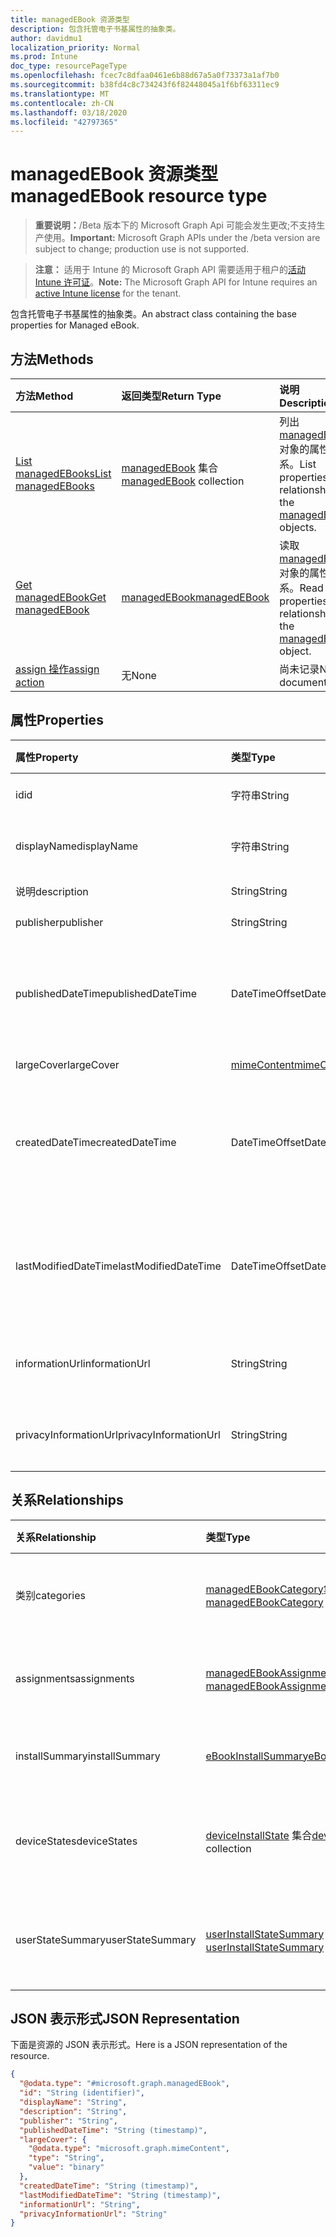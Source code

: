 ```yaml
---
title: managedEBook 资源类型
description: 包含托管电子书基属性的抽象类。
author: davidmu1
localization_priority: Normal
ms.prod: Intune
doc_type: resourcePageType
ms.openlocfilehash: fcec7c8dfaa0461e6b88d67a5a0f73373a1af7b0
ms.sourcegitcommit: b38fd4c8c734243f6f82448045a1f6bf63311ec9
ms.translationtype: MT
ms.contentlocale: zh-CN
ms.lasthandoff: 03/18/2020
ms.locfileid: "42797365"
---
```

# <a name="managedebook-resource-type"></a><span data-ttu-id="e4043-103">managedEBook 资源类型</span><span class="sxs-lookup"><span data-stu-id="e4043-103">managedEBook resource type</span></span>

> <span data-ttu-id="e4043-104">**重要说明：**/Beta 版本下的 Microsoft Graph Api 可能会发生更改;不支持生产使用。</span><span class="sxs-lookup"><span data-stu-id="e4043-104">**Important:** Microsoft Graph APIs under the /beta version are subject to change; production use is not supported.</span></span>

> <span data-ttu-id="e4043-105">**注意：** 适用于 Intune 的 Microsoft Graph API 需要适用于租户的[活动 Intune 许可证](https://go.microsoft.com/fwlink/?linkid=839381)。</span><span class="sxs-lookup"><span data-stu-id="e4043-105">**Note:** The Microsoft Graph API for Intune requires an [active Intune license](https://go.microsoft.com/fwlink/?linkid=839381) for the tenant.</span></span>

<span data-ttu-id="e4043-106">包含托管电子书基属性的抽象类。</span><span class="sxs-lookup"><span data-stu-id="e4043-106">An abstract class containing the base properties for Managed eBook.</span></span>

## <a name="methods"></a><span data-ttu-id="e4043-107">方法</span><span class="sxs-lookup"><span data-stu-id="e4043-107">Methods</span></span>
|<span data-ttu-id="e4043-108">方法</span><span class="sxs-lookup"><span data-stu-id="e4043-108">Method</span></span>|<span data-ttu-id="e4043-109">返回类型</span><span class="sxs-lookup"><span data-stu-id="e4043-109">Return Type</span></span>|<span data-ttu-id="e4043-110">说明</span><span class="sxs-lookup"><span data-stu-id="e4043-110">Description</span></span>|
|:---|:---|:---|
|[<span data-ttu-id="e4043-111">List managedEBooks</span><span class="sxs-lookup"><span data-stu-id="e4043-111">List managedEBooks</span></span>](../api/intune-books-managedebook-list.md)|<span data-ttu-id="e4043-112">[managedEBook](../resources/intune-books-managedebook.md) 集合</span><span class="sxs-lookup"><span data-stu-id="e4043-112">[managedEBook](../resources/intune-books-managedebook.md) collection</span></span>|<span data-ttu-id="e4043-113">列出 [managedEBook](../resources/intune-books-managedebook.md) 对象的属性和关系。</span><span class="sxs-lookup"><span data-stu-id="e4043-113">List properties and relationships of the [managedEBook](../resources/intune-books-managedebook.md) objects.</span></span>|
|[<span data-ttu-id="e4043-114">Get managedEBook</span><span class="sxs-lookup"><span data-stu-id="e4043-114">Get managedEBook</span></span>](../api/intune-books-managedebook-get.md)|[<span data-ttu-id="e4043-115">managedEBook</span><span class="sxs-lookup"><span data-stu-id="e4043-115">managedEBook</span></span>](../resources/intune-books-managedebook.md)|<span data-ttu-id="e4043-116">读取 [managedEBook](../resources/intune-books-managedebook.md) 对象的属性和关系。</span><span class="sxs-lookup"><span data-stu-id="e4043-116">Read properties and relationships of the [managedEBook](../resources/intune-books-managedebook.md) object.</span></span>|
|[<span data-ttu-id="e4043-117">assign 操作</span><span class="sxs-lookup"><span data-stu-id="e4043-117">assign action</span></span>](../api/intune-books-managedebook-assign.md)|<span data-ttu-id="e4043-118">无</span><span class="sxs-lookup"><span data-stu-id="e4043-118">None</span></span>|<span data-ttu-id="e4043-119">尚未记录</span><span class="sxs-lookup"><span data-stu-id="e4043-119">Not yet documented</span></span>|

## <a name="properties"></a><span data-ttu-id="e4043-120">属性</span><span class="sxs-lookup"><span data-stu-id="e4043-120">Properties</span></span>
|<span data-ttu-id="e4043-121">属性</span><span class="sxs-lookup"><span data-stu-id="e4043-121">Property</span></span>|<span data-ttu-id="e4043-122">类型</span><span class="sxs-lookup"><span data-stu-id="e4043-122">Type</span></span>|<span data-ttu-id="e4043-123">说明</span><span class="sxs-lookup"><span data-stu-id="e4043-123">Description</span></span>|
|:---|:---|:---|
|<span data-ttu-id="e4043-124">id</span><span class="sxs-lookup"><span data-stu-id="e4043-124">id</span></span>|<span data-ttu-id="e4043-125">字符串</span><span class="sxs-lookup"><span data-stu-id="e4043-125">String</span></span>|<span data-ttu-id="e4043-126">实体的键。</span><span class="sxs-lookup"><span data-stu-id="e4043-126">Key of the entity.</span></span>|
|<span data-ttu-id="e4043-127">displayName</span><span class="sxs-lookup"><span data-stu-id="e4043-127">displayName</span></span>|<span data-ttu-id="e4043-128">字符串</span><span class="sxs-lookup"><span data-stu-id="e4043-128">String</span></span>|<span data-ttu-id="e4043-129">电子书的名称。</span><span class="sxs-lookup"><span data-stu-id="e4043-129">Name of the eBook.</span></span>|
|<span data-ttu-id="e4043-130">说明</span><span class="sxs-lookup"><span data-stu-id="e4043-130">description</span></span>|<span data-ttu-id="e4043-131">String</span><span class="sxs-lookup"><span data-stu-id="e4043-131">String</span></span>|<span data-ttu-id="e4043-132">说明。</span><span class="sxs-lookup"><span data-stu-id="e4043-132">Description.</span></span>|
|<span data-ttu-id="e4043-133">publisher</span><span class="sxs-lookup"><span data-stu-id="e4043-133">publisher</span></span>|<span data-ttu-id="e4043-134">String</span><span class="sxs-lookup"><span data-stu-id="e4043-134">String</span></span>|<span data-ttu-id="e4043-135">发布者。</span><span class="sxs-lookup"><span data-stu-id="e4043-135">Publisher.</span></span>|
|<span data-ttu-id="e4043-136">publishedDateTime</span><span class="sxs-lookup"><span data-stu-id="e4043-136">publishedDateTime</span></span>|<span data-ttu-id="e4043-137">DateTimeOffset</span><span class="sxs-lookup"><span data-stu-id="e4043-137">DateTimeOffset</span></span>|<span data-ttu-id="e4043-138">电子书的发布日期和时间。</span><span class="sxs-lookup"><span data-stu-id="e4043-138">The date and time when the eBook was published.</span></span>|
|<span data-ttu-id="e4043-139">largeCover</span><span class="sxs-lookup"><span data-stu-id="e4043-139">largeCover</span></span>|[<span data-ttu-id="e4043-140">mimeContent</span><span class="sxs-lookup"><span data-stu-id="e4043-140">mimeContent</span></span>](../resources/intune-shared-mimecontent.md)|<span data-ttu-id="e4043-141">书籍封面。</span><span class="sxs-lookup"><span data-stu-id="e4043-141">Book cover.</span></span>|
|<span data-ttu-id="e4043-142">createdDateTime</span><span class="sxs-lookup"><span data-stu-id="e4043-142">createdDateTime</span></span>|<span data-ttu-id="e4043-143">DateTimeOffset</span><span class="sxs-lookup"><span data-stu-id="e4043-143">DateTimeOffset</span></span>|<span data-ttu-id="e4043-144">电子书文件的创建日期和时间。</span><span class="sxs-lookup"><span data-stu-id="e4043-144">The date and time when the eBook file was created.</span></span>|
|<span data-ttu-id="e4043-145">lastModifiedDateTime</span><span class="sxs-lookup"><span data-stu-id="e4043-145">lastModifiedDateTime</span></span>|<span data-ttu-id="e4043-146">DateTimeOffset</span><span class="sxs-lookup"><span data-stu-id="e4043-146">DateTimeOffset</span></span>|<span data-ttu-id="e4043-147">上次修改电子书的日期和时间。</span><span class="sxs-lookup"><span data-stu-id="e4043-147">The date and time when the eBook was last modified.</span></span>|
|<span data-ttu-id="e4043-148">informationUrl</span><span class="sxs-lookup"><span data-stu-id="e4043-148">informationUrl</span></span>|<span data-ttu-id="e4043-149">String</span><span class="sxs-lookup"><span data-stu-id="e4043-149">String</span></span>|<span data-ttu-id="e4043-150">详细信息 Url。</span><span class="sxs-lookup"><span data-stu-id="e4043-150">The more information Url.</span></span>|
|<span data-ttu-id="e4043-151">privacyInformationUrl</span><span class="sxs-lookup"><span data-stu-id="e4043-151">privacyInformationUrl</span></span>|<span data-ttu-id="e4043-152">String</span><span class="sxs-lookup"><span data-stu-id="e4043-152">String</span></span>|<span data-ttu-id="e4043-153">隐私声明 Url。</span><span class="sxs-lookup"><span data-stu-id="e4043-153">The privacy statement Url.</span></span>|

## <a name="relationships"></a><span data-ttu-id="e4043-154">关系</span><span class="sxs-lookup"><span data-stu-id="e4043-154">Relationships</span></span>
|<span data-ttu-id="e4043-155">关系</span><span class="sxs-lookup"><span data-stu-id="e4043-155">Relationship</span></span>|<span data-ttu-id="e4043-156">类型</span><span class="sxs-lookup"><span data-stu-id="e4043-156">Type</span></span>|<span data-ttu-id="e4043-157">说明</span><span class="sxs-lookup"><span data-stu-id="e4043-157">Description</span></span>|
|:---|:---|:---|
|<span data-ttu-id="e4043-158">类别</span><span class="sxs-lookup"><span data-stu-id="e4043-158">categories</span></span>|<span data-ttu-id="e4043-159">[managedEBookCategory](../resources/intune-books-managedebookcategory.md)集合</span><span class="sxs-lookup"><span data-stu-id="e4043-159">[managedEBookCategory](../resources/intune-books-managedebookcategory.md) collection</span></span>|<span data-ttu-id="e4043-160">此电子书的类别列表。</span><span class="sxs-lookup"><span data-stu-id="e4043-160">The list of categories for this eBook.</span></span>|
|<span data-ttu-id="e4043-161">assignments</span><span class="sxs-lookup"><span data-stu-id="e4043-161">assignments</span></span>|<span data-ttu-id="e4043-162">[managedEBookAssignment](../resources/intune-books-managedebookassignment.md) 集合</span><span class="sxs-lookup"><span data-stu-id="e4043-162">[managedEBookAssignment](../resources/intune-books-managedebookassignment.md) collection</span></span>|<span data-ttu-id="e4043-163">此电子书的分配列表。</span><span class="sxs-lookup"><span data-stu-id="e4043-163">The list of assignments for this eBook.</span></span>|
|<span data-ttu-id="e4043-164">installSummary</span><span class="sxs-lookup"><span data-stu-id="e4043-164">installSummary</span></span>|[<span data-ttu-id="e4043-165">eBookInstallSummary</span><span class="sxs-lookup"><span data-stu-id="e4043-165">eBookInstallSummary</span></span>](../resources/intune-books-ebookinstallsummary.md)|<span data-ttu-id="e4043-166">移动应用安装摘要。</span><span class="sxs-lookup"><span data-stu-id="e4043-166">Mobile App Install Summary.</span></span>|
|<span data-ttu-id="e4043-167">deviceStates</span><span class="sxs-lookup"><span data-stu-id="e4043-167">deviceStates</span></span>|<span data-ttu-id="e4043-168">[deviceInstallState](../resources/intune-books-deviceinstallstate.md) 集合</span><span class="sxs-lookup"><span data-stu-id="e4043-168">[deviceInstallState](../resources/intune-books-deviceinstallstate.md) collection</span></span>|<span data-ttu-id="e4043-169">此电子书的安装状态列表。</span><span class="sxs-lookup"><span data-stu-id="e4043-169">The list of installation states for this eBook.</span></span>|
|<span data-ttu-id="e4043-170">userStateSummary</span><span class="sxs-lookup"><span data-stu-id="e4043-170">userStateSummary</span></span>|<span data-ttu-id="e4043-171">[userInstallStateSummary](../resources/intune-books-userinstallstatesummary.md) 集合</span><span class="sxs-lookup"><span data-stu-id="e4043-171">[userInstallStateSummary](../resources/intune-books-userinstallstatesummary.md) collection</span></span>|<span data-ttu-id="e4043-172">此电子书的安装状态列表。</span><span class="sxs-lookup"><span data-stu-id="e4043-172">The list of installation states for this eBook.</span></span>|

## <a name="json-representation"></a><span data-ttu-id="e4043-173">JSON 表示形式</span><span class="sxs-lookup"><span data-stu-id="e4043-173">JSON Representation</span></span>
<span data-ttu-id="e4043-174">下面是资源的 JSON 表示形式。</span><span class="sxs-lookup"><span data-stu-id="e4043-174">Here is a JSON representation of the resource.</span></span>
<!-- {
  "blockType": "resource",
  "keyProperty": "id",
  "@odata.type": "microsoft.graph.managedEBook"
}
-->
``` json
{
  "@odata.type": "#microsoft.graph.managedEBook",
  "id": "String (identifier)",
  "displayName": "String",
  "description": "String",
  "publisher": "String",
  "publishedDateTime": "String (timestamp)",
  "largeCover": {
    "@odata.type": "microsoft.graph.mimeContent",
    "type": "String",
    "value": "binary"
  },
  "createdDateTime": "String (timestamp)",
  "lastModifiedDateTime": "String (timestamp)",
  "informationUrl": "String",
  "privacyInformationUrl": "String"
}
```



